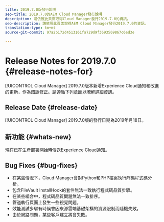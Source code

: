 ```yaml
---
title: 2019.7.0版發行說明
seo-title: 2019.7.0的AEM Cloud Manager發行說明
description: 請依照此頁面取得Cloud Manager發行2019.7.0的資訊。
seo-description: 請依照此頁面取得AEM Cloud Manager發行2019.7.0的資訊。
translation-type: tm+mt
source-git-commit: 97a2b172d4513161fa729d9f3693569867c6ed3e

---
```


# Release Notes for 2019.7.0 {#release-notes-for}

[!UICONTROL Cloud Manager] 2019.7.0版本新增Experience Cloud通知和改進的更新，作為錯誤修正。請遵循下列章節以瞭解詳細資訊。

## Release Date {#release-date}

[!UICONTROL Cloud Manager] 2019.7.0版的發行日期為2019年月18日。

## 新功能 {#whats-new}

現在已在生產部署開始時傳送Experience Cloud通知。

## Bug Fixes {#bug-fixes}

* 在某些情況下，Cloud Manager會對Python和PHP檔案執行靜態程式碼分析。
* 包含FileVault InstallHook的套件無法一致執行程式碼品質步驟。
* 在某些組合中，程式碼品質問題無法一致排序。
* 管道執行頁面上發生一些視覺問題。
* 效能測試步驟有時候會因來源雲端基礎架構的資源限制而隨機失敗。
* 由於網路問題，某些客戶建立將會失敗。